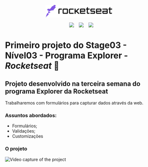 <div align="center">
<img width="220px" src="https://raw.githubusercontent.com/Rocketseat/awesome/master/assets/logo_rocketseat.png" alt="">&nbsp;&nbsp;&nbsp;
<img width="150px" src="https://www.rocketseat.com.br/_next/image?url=%2Fassets%2Flogos%2Fexplorer.svg&w=256&q=75"  alt="">
<br>
<p align="center">
<img src="https://img.shields.io/github/last-commit/Explorer--Rocketseat--Projeto03/Rocketseat-Explorer?style=for-the-badge"/>&nbsp;&nbsp;&nbsp;
<img src="https://img.shields.io/github/repo-size/Explorer--Rocketseat--Projeto03/Rocketseat-Explorer?style=for-the-badge"/>&nbsp;&nbsp;&nbsp;
<img src="https://img.shields.io/github/languages/count/Explorer--Rocketseat--Projeto03/Rocketseat-Explorer?style=for-the-badge"/>
</p>
</div>


# Primeiro projeto do Stage03 - Nível03 - **Programa Explorer** - ***Rocketseat*** 🚀 

## Projeto desenvolvido na terceira semana do programa Explorer da Rocketseat  


  Trabalharemos com formulários para capturar dados através da web.

  ### Assuntos abordados:

  * Formulários;
  * Validações;
  * Customizações

  ### O projeto

  ![Video capture of the project](https://github.com/Clara-Pacheco/Explorer--Rocketseat--Projeto03/blob/main/assets/video-output-1FEC8A73-8B1A-4FC7-A37E-BC76D8BD4292.gif)
